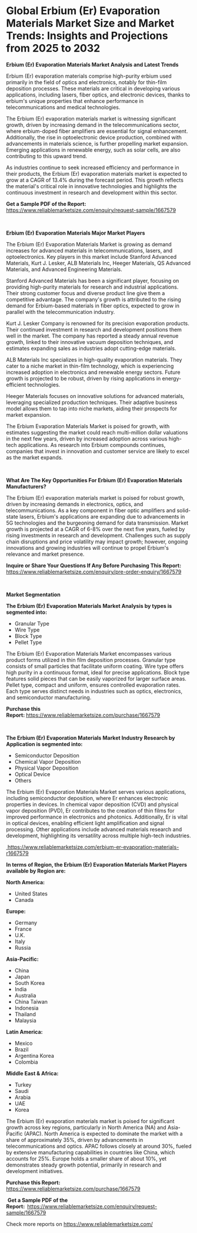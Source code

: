 <p><h1>Global Erbium (Er) Evaporation Materials Market Size and Market Trends: Insights and Projections from 2025 to 2032</h1></p><p><strong>Erbium (Er) Evaporation Materials Market Analysis and Latest Trends</strong></p>
<p><p>Erbium (Er) evaporation materials comprise high-purity erbium used primarily in the field of optics and electronics, notably for thin-film deposition processes. These materials are critical in developing various applications, including lasers, fiber optics, and electronic devices, thanks to erbium's unique properties that enhance performance in telecommunications and medical technologies.</p><p>The Erbium (Er) evaporation materials market is witnessing significant growth, driven by increasing demand in the telecommunications sector, where erbium-doped fiber amplifiers are essential for signal enhancement. Additionally, the rise in optoelectronic device production, combined with advancements in materials science, is further propelling market expansion. Emerging applications in renewable energy, such as solar cells, are also contributing to this upward trend.</p><p>As industries continue to seek increased efficiency and performance in their products, the Erbium (Er) evaporation materials market is expected to grow at a CAGR of 13.4% during the forecast period. This growth reflects the material's critical role in innovative technologies and highlights the continuous investment in research and development within this sector.</p></p>
<p><strong>Get a Sample PDF of the Report:&nbsp;</strong> <a href="https://www.reliablemarketsize.com/enquiry/request-sample/1667579?utm_campaign=1888&utm_medium=2&utm_source=Github&utm_content=ia&utm_term=02022025&utm_id=erbium-er-evaporation-materials">https://www.reliablemarketsize.com/enquiry/request-sample/1667579</a></p>
<p>&nbsp;</p>
<p><strong>Erbium (Er) Evaporation Materials Major Market Players</strong></p>
<p><p>The Erbium (Er) Evaporation Materials Market is growing as demand increases for advanced materials in telecommunications, lasers, and optoelectronics. Key players in this market include Stanford Advanced Materials, Kurt J. Lesker, ALB Materials Inc, Heeger Materials, QS Advanced Materials, and Advanced Engineering Materials.</p><p>Stanford Advanced Materials has been a significant player, focusing on providing high-purity materials for research and industrial applications. Their strong customer focus and diverse product line give them a competitive advantage. The company's growth is attributed to the rising demand for Erbium-based materials in fiber optics, expected to grow in parallel with the telecommunication industry.</p><p>Kurt J. Lesker Company is renowned for its precision evaporation products. Their continued investment in research and development positions them well in the market. The company has reported a steady annual revenue growth, linked to their innovative vacuum deposition techniques, and estimates expanding sales as industries adopt cutting-edge materials.</p><p>ALB Materials Inc specializes in high-quality evaporation materials. They cater to a niche market in thin-film technology, which is experiencing increased adoption in electronics and renewable energy sectors. Future growth is projected to be robust, driven by rising applications in energy-efficient technologies.</p><p>Heeger Materials focuses on innovative solutions for advanced materials, leveraging specialized production techniques. Their adaptive business model allows them to tap into niche markets, aiding their prospects for market expansion.</p><p>The Erbium Evaporation Materials Market is poised for growth, with estimates suggesting the market could reach multi-million dollar valuations in the next few years, driven by increased adoption across various high-tech applications. As research into Erbium compounds continues, companies that invest in innovation and customer service are likely to excel as the market expands.</p></p>
<p>&nbsp;</p>
<p><strong>What Are The Key Opportunities For Erbium (Er) Evaporation Materials Manufacturers?</strong></p>
<p><p>The Erbium (Er) evaporation materials market is poised for robust growth, driven by increasing demands in electronics, optics, and telecommunications. As a key component in fiber optic amplifiers and solid-state lasers, Erbium's applications are expanding due to advancements in 5G technologies and the burgeoning demand for data transmission. Market growth is projected at a CAGR of 6-8% over the next five years, fueled by rising investments in research and development. Challenges such as supply chain disruptions and price volatility may impact growth; however, ongoing innovations and growing industries will continue to propel Erbium's relevance and market presence.</p></p>
<p><strong>Inquire or Share Your Questions If Any Before Purchasing This Report:</strong> <a href="https://www.reliablemarketsize.com/enquiry/pre-order-enquiry/1667579?utm_campaign=1888&utm_medium=2&utm_source=Github&utm_content=ia&utm_term=02022025&utm_id=erbium-er-evaporation-materials">https://www.reliablemarketsize.com/enquiry/pre-order-enquiry/1667579</a></p>
<p>&nbsp;</p>
<p><strong>Market Segmentation</strong></p>
<p><strong>The Erbium (Er) Evaporation Materials Market Analysis by types is segmented into:</strong></p>
<p><ul><li>Granular Type</li><li>Wire Type</li><li>Block Type</li><li>Pellet Type</li></ul></p>
<p><p>The Erbium (Er) Evaporation Materials Market encompasses various product forms utilized in thin film deposition processes. Granular type consists of small particles that facilitate uniform coating. Wire type offers high purity in a continuous format, ideal for precise applications. Block type features solid pieces that can be easily vaporized for larger surface areas. Pellet type, compact and uniform, ensures controlled evaporation rates. Each type serves distinct needs in industries such as optics, electronics, and semiconductor manufacturing.</p></p>
<p><strong>Purchase this Report:&nbsp;</strong><a href="https://www.reliablemarketsize.com/purchase/1667579?utm_campaign=1888&utm_medium=2&utm_source=Github&utm_content=ia&utm_term=02022025&utm_id=erbium-er-evaporation-materials">https://www.reliablemarketsize.com/purchase/1667579</a></p>
<p>&nbsp;</p>
<p><strong>The Erbium (Er) Evaporation Materials Market Industry Research by Application is segmented into:</strong></p>
<p><ul><li>Semiconductor Deposition</li><li>Chemical Vapor Deposition</li><li>Physical Vapor Deposition</li><li>Optical Device</li><li>Others</li></ul></p>
<p><p>The Erbium (Er) Evaporation Materials Market serves various applications, including semiconductor deposition, where Er enhances electronic properties in devices. In chemical vapor deposition (CVD) and physical vapor deposition (PVD), Er contributes to the creation of thin films for improved performance in electronics and photonics. Additionally, Er is vital in optical devices, enabling efficient light amplification and signal processing. Other applications include advanced materials research and development, highlighting its versatility across multiple high-tech industries.</p></p>
<p><a href="https://www.reliablemarketsize.com/erbium-er-evaporation-materials-r1667579?utm_campaign=1888&utm_medium=2&utm_source=Github&utm_content=ia&utm_term=02022025&utm_id=erbium-er-evaporation-materials">&nbsp;https://www.reliablemarketsize.com/erbium-er-evaporation-materials-r1667579</a></p>
<p><strong>In terms of Region, the Erbium (Er) Evaporation Materials Market Players available by Region are:</strong></p>
<p>
    <p> <strong> North America: </strong>
        <ul>
            <li>United States</li>
            <li>Canada</li>
        </ul>
        </p> 
    <p> <strong> Europe: </strong>
        <ul>
            <li>Germany</li>
            <li>France</li>
            <li>U.K.</li>
            <li>Italy</li>
            <li>Russia</li>
        </ul>
        </p> 
    <p> <strong> Asia-Pacific: </strong>
        <ul>
            <li>China</li>
            <li>Japan</li>
            <li>South Korea</li>
            <li>India</li>
            <li>Australia</li>
            <li>China Taiwan</li>
            <li>Indonesia</li>
            <li>Thailand</li>
            <li>Malaysia</li>
        </ul>
        </p> 
    <p> <strong> Latin America: </strong>
        <ul>
            <li>Mexico</li>
            <li>Brazil</li>
            <li>Argentina Korea</li>
            <li>Colombia</li>
        </ul>
        </p> 
    <p> <strong> Middle East & Africa: </strong>
        <ul>
            <li>Turkey</li>
            <li>Saudi</li>
            <li>Arabia</li>
            <li>UAE</li>
            <li>Korea</li>
        </ul>
    </p>
    </p>
<p><p>The Erbium (Er) evaporation materials market is poised for significant growth across key regions, particularly in North America (NA) and Asia-Pacific (APAC). North America is expected to dominate the market with a share of approximately 35%, driven by advancements in telecommunications and optics. APAC follows closely at around 30%, fueled by extensive manufacturing capabilities in countries like China, which accounts for 25%. Europe holds a smaller share of about 10%, yet demonstrates steady growth potential, primarily in research and development initiatives.</p></p>
<p><strong>Purchase this Report: </strong><a href="https://www.reliablemarketsize.com/purchase/1667579?utm_campaign=1888&utm_medium=2&utm_source=Github&utm_content=ia&utm_term=02022025&utm_id=erbium-er-evaporation-materials">https://www.reliablemarketsize.com/purchase/1667579</a></p>
<p>&nbsp;<strong>Get a Sample PDF of the Report:&nbsp;&nbsp;</strong><a href="https://www.reliablemarketsize.com/enquiry/request-sample/1667579?utm_campaign=1888&utm_medium=2&utm_source=Github&utm_content=ia&utm_term=02022025&utm_id=erbium-er-evaporation-materials">https://www.reliablemarketsize.com/enquiry/request-sample/1667579</a></p>
<p><strong></strong></p>
<p>Check more reports on <a href="https://www.reliablemarketsize.com/?utm_campaign=1888&utm_medium=2&utm_source=Github&utm_content=ia&utm_term=02022025&utm_id=erbium-er-evaporation-materials">https://www.reliablemarketsize.com/</a></p>